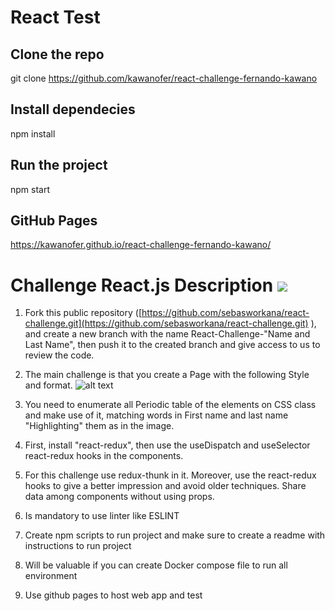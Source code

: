 # React Test

## Clone the repo

git clone https://github.com/kawanofer/react-challenge-fernando-kawano

## Install dependecies

npm install

## Run the project

npm start

## GitHub Pages

https://kawanofer.github.io/react-challenge-fernando-kawano/

# Challenge React.js Description ![](https://pasteboard.co/byC31Sq5OMgz.png)

1. Fork this public repository ([https://github.com/sebasworkana/react-challenge.git](https://github.com/sebasworkana/react-challenge.git) ), and create a new branch with the name React-Challenge-"Name and Last Name", then push it to the created branch and give access to us to review the code.
2. The main challenge is that you create a Page with the following Style and format.
   ![alt text](https://imageupload.io/en/jfSVositjWovwnf)

3. You need to enumerate all Periodic table of the elements on CSS class and make use of it, matching words in First name and last name "Highlighting" them as in the image.
4. First, install "react-redux", then use the useDispatch and useSelector react-redux hooks in the components.
5. For this challenge use redux-thunk in it. Moreover, use the react-redux hooks to give a better impression and avoid older techniques. Share data among components without using props.
6. Is mandatory to use linter like ESLINT
7. Create npm scripts to run project and make sure to create a readme with instructions to run project
8. Will be valuable if you can create Docker compose file to run all environment
9. Use github pages to host web app and test
